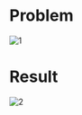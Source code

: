 # Problem

![1](https://user-images.githubusercontent.com/116795679/224764512-70398972-99a3-4492-8ca1-74714dc163e0.png)


# Result

![2](https://user-images.githubusercontent.com/116795679/224764842-82981f38-dcc5-4fd6-a55f-1a05e1d1adbe.png)

